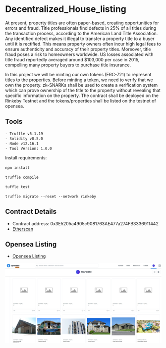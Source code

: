 # Decentralized_House_listing

At present, property titles are often paper-based, creating opportunities for errors and fraud. Title professionals find defects in 25% of all titles during the transaction process, according to the American Land Title Association.
Any identified defect makes it illegal to transfer a property title to a buyer until it is rectified. This means property owners often incur high legal fees to ensure authenticity and accuracy of their property titles.
Moreover, title fraud poses a risk to homeowners worldwide. US losses associated with title fraud reportedly averaged around $103,000 per case in 2015, compelling many property buyers to purchase title insurance.

In this project we will be minting our own tokens (ERC-721) to represent titles to the properties. Before minting a token, we need to verify that we own the property. zk-SNARKs shall be used to create a verification system which can prove ownership of the title to the property without revealing that specific information on the property. The contract shall be deployed on the Rinkeby Testnet and the tokens/properties shall be listed on the testnet of opensea.

## Tools
    - Truffle v5.1.19 
    - Solidity v0.5.0
    - Node v12.16.1
    - Tool Version: 1.0.0

Install requirements:

`npm install`

`truffle compile`

`tuffle test`

`truffle migrate --reset --network rinkeby`


## Contract Details
  - Contract address: 0x3E5205a4905c9081763AE477a274FB3336911442
  - <a href="https://rinkeby.etherscan.io/address/0x3E5205a4905c9081763AE477a274FB3336911442#code">Etherscan</a>

  
## Opensea Listing
- <a href="https://testnets.opensea.io/MAPOI350">Opensea Listing</a>

  
![alt text](https://github.com/MaPoi350/decentralized_House_listing/blob/main/opensea_MAPOI350.png)
  
